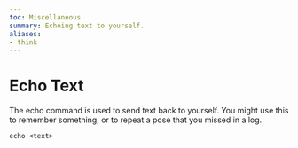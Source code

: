 ```yaml
---
toc: Miscellaneous
summary: Echoing text to yourself.
aliases:
- think
---
```

# Echo Text

The echo command is used to send text back to yourself.  You might use this to remember something, or to repeat a pose that you missed in a log.

`echo <text>`